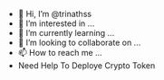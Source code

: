 - 👋 Hi, I’m @trinathss
- 👀 I’m interested in ...
- 🌱 I’m currently learning ...
- 💞️ I’m looking to collaborate on ...
- 📫 How to reach me ...
- Need Help To Deploye Crypto Token

<!---
trinathss/trinathss is a ✨ special ✨ repository because its `README.md` (this file) appears on your GitHub profile.
You can click the Preview link to take a look at your changes.
--->
